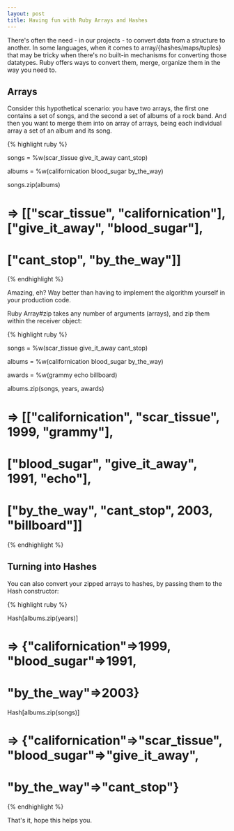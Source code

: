 ```yaml
---
layout: post
title: Having fun with Ruby Arrays and Hashes
---
```


<span class="drops">T</span>here's often the need - in our projects - to convert data from a structure to another. In some languages, when it comes to array/{hashes/maps/tuples} that may be tricky when there's no built-in mechanisms for converting those datatypes. Ruby offers ways to convert them, merge, organize them in the way you need to.

## Arrays

Consider this hypothetical scenario: you have two arrays, the first one contains a set of songs, and the second a set of albums of a rock band. And then you want to merge them into on array of arrays, being each individual array a set of an album and its song.

{% highlight ruby %}

songs = %w(scar_tissue give_it_away cant_stop)

albums = %w(californication blood_sugar by_the_way)

songs.zip(albums) 
# => [["scar_tissue", "californication"], ["give_it_away", "blood_sugar"],
# ["cant_stop", "by_the_way"]]

{% endhighlight %}

Amazing, eh? Way better than having to implement the algorithm yourself in your production code. 

Ruby <span class="small_code">Array#zip</span> takes any number of arguments (arrays), and zip them within the receiver object:

{% highlight ruby %}

songs = %w(scar_tissue give_it_away cant_stop)

albums = %w(californication blood_sugar by_the_way)

awards = %w(grammy echo billboard)

albums.zip(songs, years, awards) 

# => [["californication", "scar_tissue", 1999, "grammy"], 
# ["blood_sugar", "give_it_away", 1991, "echo"], 
# ["by_the_way", "cant_stop", 2003, "billboard"]]

{% endhighlight %}

## Turning into Hashes

You can also convert your zipped arrays to hashes, by passing them to the <span class="small_code">Hash</span> constructor:

{% highlight ruby %}

Hash[albums.zip(years)]
# => {"californication"=>1999, "blood_sugar"=>1991, 
# "by_the_way"=>2003}

Hash[albums.zip(songs)]
# => {"californication"=>"scar_tissue", "blood_sugar"=>"give_it_away", 
# "by_the_way"=>"cant_stop"}

{% endhighlight %}

That's it, hope this helps you.
